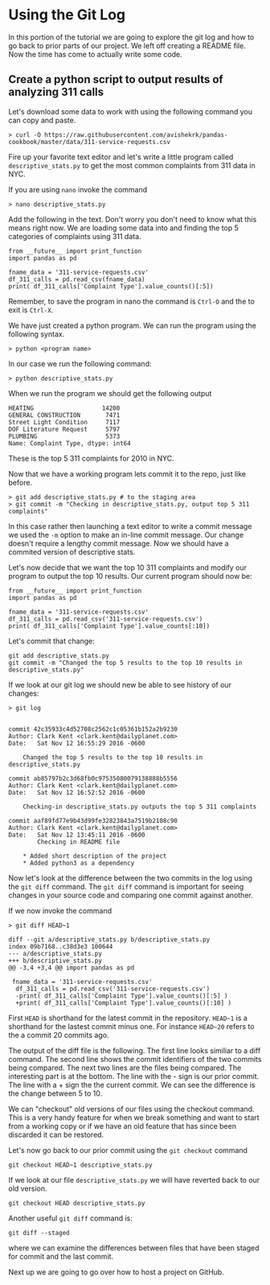# Using the Git Log

In this portion of the tutorial we are going to explore the git log
and how to go back to prior parts of our project. We left off creating
a README file. Now the time has come to actually write some code.

## Create a python script to output results of analyzing 311 calls


Let's download some data to work with using the following command you can copy and paste.
```
> curl -O https://raw.githubusercontent.com/avishekrk/pandas-cookbook/master/data/311-service-requests.csv
```

Fire up your favorite text editor and let's write a little program
called `descriptive_stats.py` to get the most common complaints
from 311 data in NYC.

If you are using `nano` invoke the command
```
> nano descriptive_stats.py
```
Add the following in the text. Don't worry you don't need to know what this means
right now. We are loading some data into and finding the top 5 categories of
complaints using 311 data.

```
from __future__ import print_function
import pandas as pd

fname_data = '311-service-requests.csv'
df_311_calls = pd.read_csv(fname_data)
print( df_311_calls['Complaint Type'].value_counts()[:5])
```

Remember, to save the program in nano the command is `Ctrl-O` and
the to exit is `Ctrl-X`.


We have just created a python program. We can run the program
using the following syntax.
```
> python <program name>
```

In our case we run the following command:
```
> python descriptive_stats.py
```
When we run the program we should get the following output
```
HEATING                   14200
GENERAL CONSTRUCTION       7471
Street Light Condition     7117
DOF Literature Request     5797
PLUMBING                   5373
Name: Complaint Type, dtype: int64
```
These is the top 5 311 complaints for 2010 in NYC.

Now that we have a working program lets commit it to the repo, just like before.
```
> git add descriptive_stats.py # to the staging area
> git commit -m "Checking in descriptive_stats.py, output top 5 311 complaints"
```
In this case rather then launching a text editor to write a commit message we
used the `-m` option to make an in-line commit message. Our change doesn't
require a lengthy commit message. Now we should have a commited version of descriptive
stats.

Let's now decide that we want the top 10 311 complaints and modify our program
to output the top 10 results. Our current program should now be:
```
from __future__ import print_function
import pandas as pd

fname_data = '311-service-requests.csv'
df_311_calls = pd.read_csv('311-service-requests.csv')
print( df_311_calls['Complaint Type'].value_counts[:10])
```
Let's commit that change:
```
git add descriptive_stats.py
git commit -m "Changed the top 5 results to the top 10 results in descriptive_stats.py"
```
If we look at our git log we should new be able to see history of our changes:
```
> git log


commit 42c35933c4d52708c2562c1c05361b152a2b9230
Author: Clark Kent <clark.kent@dailyplanet.com>
Date:   Sat Nov 12 16:55:29 2016 -0600

    Changed the top 5 results to the top 10 results in descriptive_stats.py

commit ab85797b2c3d68fb0c97535080079138888b5556
Author: Clark Kent <clark.kent@dailyplanet.com>
Date:   Sat Nov 12 16:52:52 2016 -0600

    Checking-in descriptive_stats.py outputs the top 5 311 complaints

commit aaf89fd77e9b43d99fe32823843a7519b2108c90
Author: Clark Kent <clark.kent@dailyplanet.com>
Date:   Sat Nov 12 13:45:11 2016 -0600
        Checking in README file

    * Added short description of the project
    * Added python3 as a dependency
```
Now let's look at the difference between the two commits in the log
using the `git diff` command. The `git diff` command is important
for seeing changes in your source code and comparing one commit against
another.

If we now invoke the command
```
> git diff HEAD~1

diff --git a/descriptive_stats.py b/descriptive_stats.py
index 09b7168..c38d3e3 100644
--- a/descriptive_stats.py
+++ b/descriptive_stats.py
@@ -3,4 +3,4 @@ import pandas as pd

 fname_data = '311-service-requests.csv'
  df_311_calls = pd.read_csv('311-service-requests.csv')
  -print( df_311_calls['Complaint Type'].value_counts()[:5] )
  +print( df_311_calls['Complaint Type'].value_counts()[:10] )
```
First `HEAD` is shorthand for the latest commit in the repository. `HEAD~1` is
a shorthand for the lastest commit minus one. For instance `HEAD~20` refers to the
a commit 20 commits ago.

The output of the diff file is the following. The first line looks similiar
to a diff command. The second line shows the commit identifiers of the two
commits being compared. The next two lines are the files being compared.
The interesting part is at the bottom. The line with the - sign is our
prior commit. The line with a + sign the the current commit. We can see
the difference is the change between 5 to 10.


We can "checkout" old versions of our files using the checkout command. This
is a very handy feature for when we break something and want to start from a
working copy or if we have an old feature that has since been discarded it can
be restored.

Let's now go back to our prior commit using the `git checkout` command
```
git checkout HEAD~1 descriptive_stats.py
```
If we look at our file `descriptive_stats.py` we will have reverted
back to our old version.
```
git checkout HEAD descriptive_stats.py
```

Another useful `git diff` command is:
```
git diff --staged
```
where we can examine the differences between files that have been staged
for commit and the last commit.

Next up we are going to go over how to host a project on GitHub.
